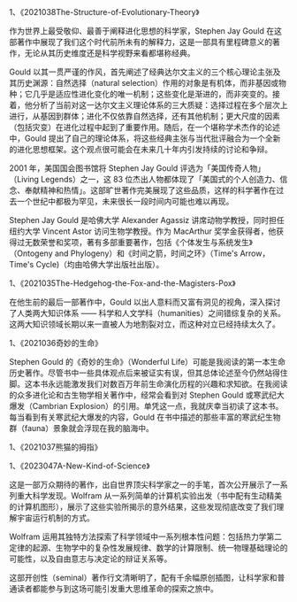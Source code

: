 1、《2021038The-Structure-of-Evolutionary-Theory》

作为世界上最受敬仰、最善于阐释进化思想的科学家，Stephen Jay Gould 在这部著作中展现了我们这个时代前所未有的解释力，这是一部具有里程碑意义的著作，无论从其历史维度还是科学视野来看都堪称经典。

Gould 以其一贯严谨的作风，首先阐述了经典达尔文主义的三个核心理论主张及其历史渊源：自然选择（natural selection）作用的对象是有机体，而非基因或物种；它几乎是适应性进化变化的唯一机制；这些变化是渐进的，而非突变的。接着，他分析了当前对这一达尔文主义理论体系的三大质疑：选择过程在多个层次上进行，从基因到群体；进化不仅依靠自然选择，还有其他机制；更大尺度的因素（包括灾变）在进化过程中起到了重要作用。随后，在一个堪称学术杰作的论述中，Gould 提出了自己的理论体系，将这些经典主张与当代批评融合为一个全新的进化思想框架。这个观点很可能会在未来几十年内引发持续的讨论和争辩。

2001 年，美国国会图书馆将 Stephen Jay Gould 评选为「美国传奇人物」（Living Legends）之一，这 83 位杰出人物都体现了「美国式的个人创造力、信念、奉献精神和热情」。这部旷世著作完美展现了这些品质，这样的科学著作在过去一个世纪中都极为罕见，未来很长一段时间内可能也难以再现。

Stephen Jay Gould 是哈佛大学 Alexander Agassiz 讲席动物学教授，同时担任纽约大学 Vincent Astor 访问生物学教授。作为 MacArthur 奖学金获得者，他获得过无数荣誉和奖项，著有多部重要著作，包括《个体发生与系统发生》（Ontogeny and Phylogeny）和《时间之箭，时间之环》（Time's Arrow，Time's Cycle)（均由哈佛大学出版社出版）。

1、《2021035The-Hedgehog-the-Fox-and-the-Magisters-Pox》

在他生前的最后一部著作中，Gould 以出人意料而又富有洞见的视角，深入探讨了人类两大知识体系 —— 科学和人文学科（humanities）之间错综复杂的关系。这两大知识领域长期以来一直被人为地割裂对立，而这种对立已经持续太久了。

1、《2021036奇妙的生命》

Stephen Gould 的《奇妙的生命》（Wonderful Life）可能是我阅读的第一本生命历史著作。尽管书中一些具体观点后来被证实有误，但其总体论述至今仍然站得住脚。这本书永远能激发我们对数百万年前生命演化历程的兴趣和求知欲。在我阅读的众多进化论和古生物学相关著作中，经常会看到对 Stephen Gould 或寒武纪大爆发（Cambrian Explosion）的引用。单凭这一点，我就庆幸当初读了这本书。每当看到有关寒武纪大爆发的内容，Gould 在书中描述的那些丰富的寒武纪生物群（fauna）景象就会浮现在我的脑海中。

1、《2021037熊猫的拇指》

1、《2023047A-New-Kind-of-Science》

这是一部万众期待的著作，出自世界顶尖科学家之一的手笔，首次公开展示了一系列重大科学发现。Wolfram 从一系列简单的计算机实验出发（书中配有生动精美的计算机图形），展示了这些实验所揭示的意外结果，这些发现彻底改变了我们理解宇宙运行机制的方式。

Wolfram 运用其独特方法探索了科学领域中一系列根本性问题：包括热力学第二定律的起源、生物学中的复杂性发展规律、数学的计算限制、统一物理基础理论的可能性，以及自由意志与决定论的辩证关系等。

这部开创性（seminal）著作行文清晰明了，配有千余幅原创插图，让科学家和普通读者都能参与到这场可能引发重大思维革命的探索之旅中。